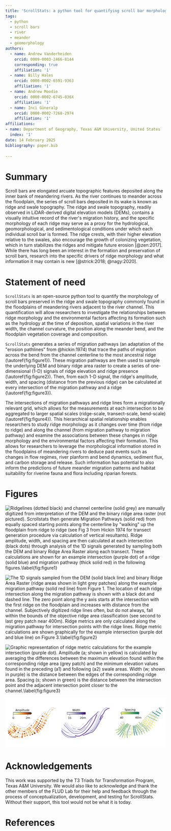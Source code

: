 ```yaml
---
title: 'ScrollStats: a python tool for quantifying scroll bar morphology on meandering rivers'
tags: 
  - python
  - scroll bars
  - river
  - meander
  - geomorphology
authors:
  - name: Andrew Vanderheiden
    orcid: 0009-0003-2466-8144 
    corresponding: true
    affiliation: '1'
  - name: Billy Hales
    orcid: 0000-0002-6591-9363 
    affiliation: '1'
  - name: Andrew Moodie
    orcid: 0000-0002-6745-036X
    affiliation: '1'
  - name: İnci Güneralp 
    orcid: 0000-0002-7268-2974
    affiliation: '1'
affiliations:
- name: Department of Geography, Texas A&M University, United States
  index: '1'
date: 14 February 2025
bibliography: paper.bib

---
```

# Summary
Scroll bars are elongated arcuate topographic features deposited along the inner bank of meandering rivers. As the river continues to meander across the floodplain, the series of scroll bars deposited in its wake is known as ridge and swale topography. The ridge and swale topography, readily observed in LiDAR-derived digital elevation models (DEMs), contains a visually intuitive record of the river's migration history, and the specific morphology of each ridge may serve as a proxy for the hydrological, geomorphological, and sedimentological conditions under which each individual scroll bar is formed. The ridge crests, with their higher elevation relative to the swales, also encourage the growth of colonizing vegetation, which in turn stabilizes the ridges and mitigate future erosion [@zen:2017]. While there has long been an interest in the formation and preservation of scroll bars, research into the specific drivers of ridge morphology and what information it may contain is new [@strick:2018; @nagy:2020]. 

# Statement of need
`ScrollStats` is an open-source python tool to quantify the morphology of scroll bars preserved in the ridge and swale topography commonly found in the floodplains of meandering rivers adjacent to the river channel. This quantification will allow researchers to investigate the relationships between ridge morphology and the environmental factors affecting its formation such as the hydrology at the time of deposition, spatial variations in the river width, the channel curvature, the position along the meander bend, and the floodplain vegetation coverage and composition.

`ScrollStats` generates a series of migration pathways (an adaptation of the "erosion pathlines" from @hickin:1974) that trace the paths of migration across the bend from the channel centerline to the most ancestral ridge (\autoref{fig:figure1}). These migration pathways are then used to sample the underlying DEM and binary ridge area raster to create a series of one-dimensional (1-D) signals of ridge elevation and ridge presence (\autoref{fig:figure2}). Then, from each 1-D signal, the ridge's amplitude, width, and spacing (distance from the previous ridge) can be calculated at every intersection of the migration pathway and a ridge (\autoref{fig:figure3}).

The intersections of migration pathways and ridge lines form a migrationally relevant grid, which allows for the measurements at each intersection to be aggregated to larger spatial scales (ridge-scale, transect-scale, bend-scale) (\autoref{fig:figure4}). This hierarchical spatial relationship enables researchers to study ridge morphology as it changes over time (from ridge to ridge) and along the channel (from migration pathway to migration pathway) and examine the associations between these changes in ridge morphology and the environmental factors affecting their formation. This allows for researchers to leverage the morphological information stored in the floodplains of meandering rivers to deduce past events such as changes in flow regimes, river planform and bend dynamics, sediment flux, and carbon storage and release. Such information has potential to also inform the predictions of future meander migration patterns and habitat suitability for riverine fauna and flora including riparian forests.

# Figures

![Ridgelines (dotted black) and channel centerline (solid grey) are manually digitized from interpretation of the DEM and the binary ridge area raster (not pictured). Scrollstats then generate Migration Pathways (solid red) from equally spaced starting points along the centerline by "walking" up the floodplain from ridge to ridge (see Fig 3 from Hickin 1974 for transect generation procedure via calculation of vertical resultants). Ridge amplitude, width, and spacing are then calculated at each intersection (black dots) through analysis of the 1D signals generated by sampling both the DEM and binary Ridge Area Raster along each transect. These calculations are shown for an example intersection (purple dot) of a ridge (solid blue) and migration pathway (thick solid red) in the following figures.\label{fig:figure1}](figs/digitized_dem.png)

![The 1D signals sampled from the DEM (solid black line) and binary Ridge Area Raster (ridge areas shown in light grey patches) along the example migration pathway (solid red line) from Figure 1. The location of each ridge intersection along the migration pathway is shown with a black dot and dashed line. The zero point along the y axis starts at the intersection with the first ridge on the floodplain and increases with distance from the channel. Subjectively digitized ridge lines often, but do not always, fall within the bounds of the objective ridge area classification (see second to last grey patch near 400m). Ridge metrics are only calculated along the migration pathway for intersection points with the ridge lines. Ridge metric calculations are shown graphically for the example intersection (purple dot and blue line) on Figure 3.\label{fig:figure2}](figs/example_transect.png)

![Graphic representation of ridge metric calculations for the example intersection (purple dot). Amplitude (a; shown in yellow) is calculated by averaging the differences between the maximum elevation found within the corresponding ridge area (grey patch) and the minimum elevation values found in the preceding (a1) and following (a2) swale areas. Width (w; shown in purple) is the distance between the edges of the corresponding ridge area. Spacing (s; shown in green) is the distance between the intersection point and the adjacent intersection point closer to the channel.\label{fig:figure3}](figs/example_metric.png)

![Measures of ridge amplitude (orange), width (purple), and spacing (green) are shown at the intersection, ridge, and migration pathway scales. Aggregate values represent the medain value of each measurement taken at a ridge or migration pathway.\label{fig:figure4}](figs/example_output.png)

# Acknowledgements
This work was supported by the T3 Triads for Transformation Program, Texas A&M University. We would also like to acknowledge and thank the other members of the FLUD Lab for their help and feedback through the process of conceptualization, development, and testing for ScrollStats. Without their support, this tool would not be what it is today. 

# References 